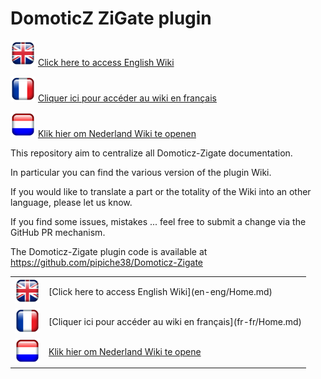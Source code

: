 # DomoticZ ZiGate plugin


<img src="Images/flag_uk.png" width="40" height="40"> [Click here to access English Wiki](en-eng/Home.md)

<img src="Images/flag_france.png" width="40" height="40"> [Cliquer ici pour accéder au wiki en français](fr-fr/Home.md)

<img src="Images/flag_netherlands.png" width="40" height="40"> [Klik hier om Nederland Wiki te openen](nl-dut/Start.md)



This repository aim to centralize all Domoticz-Zigate documentation.

In particular you can find the various version of the plugin Wiki.

If you would like to translate a part or the totality of the Wiki into an other language, please let us know.

If you find some issues, mistakes ... feel free to submit a change via the GitHub PR mechanism.

The Domoticz-Zigate plugin code is available at https://github.com/pipiche38/Domoticz-Zigate

<table width="200" border="0" cellpadding="2">
<tr>
<td valign="middle" ><img src="Images/flag_uk.png" width="40" height="40"> </td>
<td valign="middle">[Click here to access English Wiki](en-eng/Home.md)</td>
</tr>
<tr>
<td valign="middle"><img src="Images/flag_france.png" width="40" height="40"></td>
<td valign="middle">[Cliquer ici pour accéder au wiki en français](fr-fr/Home.md)</td>
</tr>
<tr>
<td valign="middle"><img src="Images/flag_netherlands.png" width="40" height="40"></td>
<td valign="middle"><a href="nl-dut/Start.md)">Klik hier om Nederland Wiki te opene</a> </td>
</tr>
</table>
